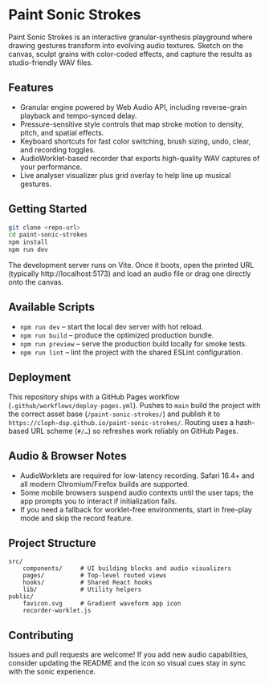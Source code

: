 # Paint Sonic Strokes

Paint Sonic Strokes is an interactive granular-synthesis playground where drawing gestures transform into evolving audio textures. Sketch on the canvas, sculpt grains with color-coded effects, and capture the results as studio-friendly WAV files.

## Features

- Granular engine powered by Web Audio API, including reverse-grain playback and tempo-synced delay.
- Pressure-sensitive style controls that map stroke motion to density, pitch, and spatial effects.
- Keyboard shortcuts for fast color switching, brush sizing, undo, clear, and recording toggles.
- AudioWorklet-based recorder that exports high-quality WAV captures of your performance.
- Live analyser visualizer plus grid overlay to help line up musical gestures.

## Getting Started

```sh
git clone <repo-url>
cd paint-sonic-strokes
npm install
npm run dev
```

The development server runs on Vite. Once it boots, open the printed URL (typically http://localhost:5173) and load an audio file or drag one directly onto the canvas.

## Available Scripts

- `npm run dev` – start the local dev server with hot reload.
- `npm run build` – produce the optimized production bundle.
- `npm run preview` – serve the production build locally for smoke tests.
- `npm run lint` – lint the project with the shared ESLint configuration.

## Deployment

This repository ships with a GitHub Pages workflow (`.github/workflows/deploy-pages.yml`). Pushes to `main` build the project with the correct asset base (`/paint-sonic-strokes/`) and publish it to `https://cloph-dsp.github.io/paint-sonic-strokes/`. Routing uses a hash-based URL scheme (`#/…`) so refreshes work reliably on GitHub Pages.

## Audio & Browser Notes

- AudioWorklets are required for low-latency recording. Safari 16.4+ and all modern Chromium/Firefox builds are supported.
- Some mobile browsers suspend audio contexts until the user taps; the app prompts you to interact if initialization fails.
- If you need a fallback for worklet-free environments, start in free-play mode and skip the record feature.

## Project Structure

```
src/
	components/     # UI building blocks and audio visualizers
	pages/          # Top-level routed views
	hooks/          # Shared React hooks
	lib/            # Utility helpers
public/
	favicon.svg     # Gradient waveform app icon
	recorder-worklet.js
```

## Contributing

Issues and pull requests are welcome! If you add new audio capabilities, consider updating the README and the icon so visual cues stay in sync with the sonic experience.
